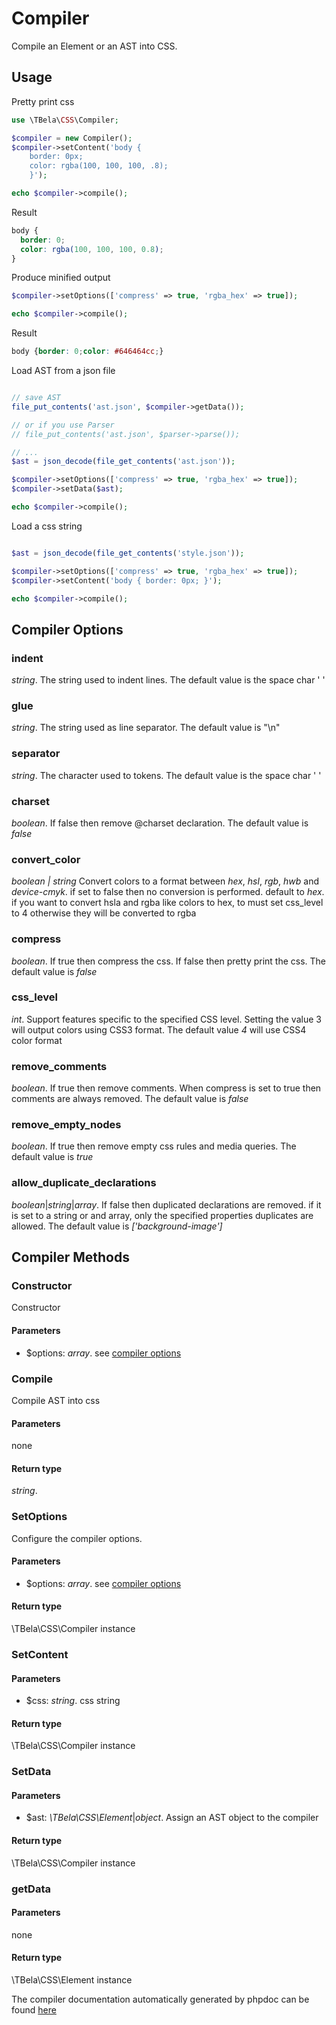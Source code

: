 # Compiler

Compile an Element or an AST into CSS.

## Usage

Pretty print css

```php
use \TBela\CSS\Compiler;

$compiler = new Compiler();
$compiler->setContent('body {
    border: 0px;
    color: rgba(100, 100, 100, .8);
    }');

echo $compiler->compile();
```

Result

```css
body {
  border: 0;
  color: rgba(100, 100, 100, 0.8);
}
```

Produce minified output

```php
$compiler->setOptions(['compress' => true, 'rgba_hex' => true]);

echo $compiler->compile();
```

Result

```css
body {border: 0;color: #646464cc;}
```

Load AST from a json file

```php

// save AST
file_put_contents('ast.json', $compiler->getData());

// or if you use Parser
// file_put_contents('ast.json', $parser->parse());

// ...
$ast = json_decode(file_get_contents('ast.json'));

$compiler->setOptions(['compress' => true, 'rgba_hex' => true]);
$compiler->setData($ast);

echo $compiler->compile();
```

Load a css string

```php

$ast = json_decode(file_get_contents('style.json'));

$compiler->setOptions(['compress' => true, 'rgba_hex' => true]);
$compiler->setContent('body { border: 0px; }');

echo $compiler->compile();
```

## Compiler Options

### indent

_string_. The string used to indent lines. The default value is the space char ' '

### glue

_string_. The string used as line separator. The default value is "\n"

### separator

_string_. The character used to tokens. The default value is the space char ' '

### charset

_boolean_. If false then remove @charset declaration. The default value is _false_

### convert_color

_boolean | string_ Convert colors to a format between _hex_, _hsl_, _rgb_, _hwb_ and _device-cmyk_. if set to false then no conversion is performed. default to _hex_.
if you want to convert hsla and rgba like colors to hex, to must set css_level to 4 otherwise they will be converted to rgba

### compress

_boolean_. If true then compress the css. If false then pretty print the css. The default value is _false_

### css_level

_int_. Support features specific to the specified CSS level. Setting the value 3 will output colors using CSS3 format. The default value _4_ will use CSS4 color format

### remove_comments

_boolean_. If true then remove comments. When compress is set to true then comments are always removed. The default value is _false_

### remove_empty_nodes

_boolean_. If true then remove empty css rules and media queries. The default value is _true_

### allow_duplicate_declarations

_boolean_|_string_|_array_. If false then duplicated declarations are removed. if it is set to a string or and array, only the specified properties duplicates are allowed. The default value is _\['background-image'\]_

## Compiler Methods

### Constructor

Constructor

#### Parameters

- \$options: _array_. see [compiler options](#compiler-options)

### Compile

Compile AST into css

#### Parameters

none

#### Return type

_string_.

### SetOptions

Configure the compiler options.

#### Parameters

- \$options: _array_. see [compiler options](#compiler-options)

#### Return type

\TBela\CSS\Compiler instance

### SetContent

#### Parameters

- \$css: _string_. css string

#### Return type

\TBela\CSS\Compiler instance

### SetData

#### Parameters

- \$ast: _\TBela\CSS\Element_|_object_. Assign an AST object to the compiler

#### Return type

\TBela\CSS\Compiler instance

### getData

#### Parameters

none

#### Return type

\TBela\CSS\Element instance

The compiler documentation automatically generated by phpdoc can be found [here](https://htmlpreview.github.io/?https://raw.githubusercontent.com/tbela99/css/master/docs/api/index.html)
